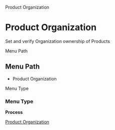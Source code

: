 
Product Organization
# Product Organization


Set and verify Organization ownership of Products

Menu Path
## Menu Path



- Product Organization

Menu Type
### Menu Type

**Process**


[Product Organization](../../process-orgownership-product.md)